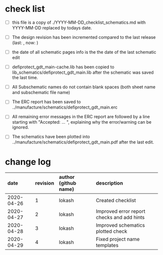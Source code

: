 # check list

- [ ] this file is a copy of ./YYYY-MM-DD_checklist_schematics.md with YYYY-MM-DD replaced by todays date.
- [ ] The design revision has been incremented compared to the last release (last: , now: )
- [ ] the date of all schematic pages info is the the date of the last schematic edit
- [ ] defiprotect_gdt_main-cache.lib has been copied to lib_schematics/defiprotect_gdt_main.lib after the schematic was saved the last time.
- [ ] All Subschematic names do not contain blank spaces (both sheet name and subschematic file name)
- [ ] The ERC report has been saved to ../manufacture/schematics/defiprotect_gdt_main.erc
- [ ] All remaining error messages in the ERC report are followed by a line starting with "Accepted: ... ", explaining why the error/warning can be ignored.
- [ ] The schematics have been plotted into ../manufacture/schematics/defiprotect_gdt_main.pdf after the last edit.


# change log

| date       | revision | author (github name) | description                                |
|:-----------|:---------|:---------------------|:-------------------------------------------|
| 2020-04-26 | 1        | lokash               | Created checklist                          |
| 2020-04-27 | 2        | lokash               | Improved error report checks and add hints |
| 2020-04-28 | 3        | lokash               | Improved schematics plotted check          |
| 2020-04-29 | 4        | lokash               | Fixed project name templates               |
